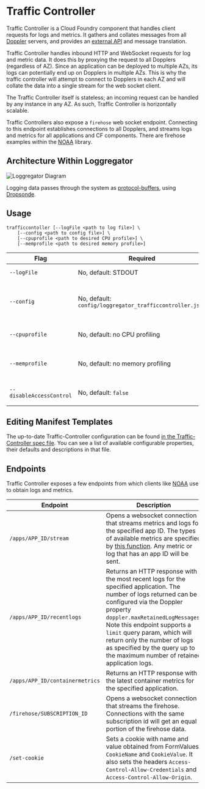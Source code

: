 # Traffic Controller

Traffic Controller is a Cloud Foundry component that handles client requests
for logs and metrics. It gathers and collates messages from all
[Doppler](../doppler) servers, and provides an [external
API](https://github.com/cloudfoundry/noaa) and message translation.

Traffic Controller handles inbound HTTP and WebSocket requests for log and
metric data. It does this by proxying the request to all Dopplers (regardless
of AZ). Since an application can be deployed to multiple AZs, its logs can
potentially end up on Dopplers in multiple AZs. This is why the traffic
controller will attempt to connect to Dopplers in each AZ and will collate the
data into a single stream for the web socket client.

The Traffic Controller itself is stateless; an incoming request can be handled
by any instance in any AZ. As such, Traffic Controller is horizontally
scalable.

Traffic Controllers also expose a ```firehose``` web socket endpoint.
Connecting to this endpoint establishes connections to all Dopplers, and
streams logs and metrics for all applications and CF components. There are
firehose examples within the [NOAA](https://github.com/cloudfoundry/noaa)
library.

## Architecture Within Loggregator

![Loggregator Diagram](../../docs/trafficcontroller.png)

Logging data passes through the system as
[protocol-buffers](https://github.com/google/protobuf), using
[Dropsonde](https://github.com/cloudfoundry/dropsonde).


## Usage

```
trafficcontoller [--logFile <path to log file>] \
    [--config <path to config file>] \
    [--cpuprofile <path to desired CPU profile>] \
    [--memprofile <path to desired memory profile>]
```

| Flag               | Required                               | Description                                     |
|--------------------|----------------------------------------|-------------------------------------------------|
| ```--logFile```    | No, default: STDOUT                    | The agent log file.                             |
| ```--config``` | No, default: ```config/loggregator_trafficcontroller.json``` | Location of the Traffic Controller configuration JSON file. |
| ```--cpuprofile``` | No, default: no CPU profiling          | Write CPU profile to a file.                    |
| ```--memprofile``` | No, default: no memory profiling       | Write memory profile to a file.                 |
| ```--disableAccessControl``` | No, default: ```false```     | All clients' access to app logs                 |

## Editing Manifest Templates

The up-to-date Traffic-Controller configuration can be found [in the
Traffic-Controller spec file](../../jobs/loggregator_trafficcontroller/spec).
You can see a list of available configurable properties, their defaults and
descriptions in that file.

## Endpoints

Traffic Controller exposes a few endpoints from which clients like
[NOAA](https://github.com/cloudfoundry/noaa) use to obtain logs and metrics.

| Endpoint                      | Description                                                    |
|-------------------------------|----------------------------------------------------------------|
|`/apps/APP_ID/stream`          | Opens a websocket connection that streams metrics and logs for the specified app ID. The types of available metrics are specified by [this function](https://github.com/cloudfoundry/dropsonde/blob/master/envelope_extensions/envelope_extensions.go#L12). Any metric or log that has an app ID will be sent.|
|`/apps/APP_ID/recentlogs`      | Returns an HTTP response with the most recent logs for the specified application. The number of logs returned can be configured via the Doppler property `doppler.maxRetainedLogMessages`. Note this endpoint supports a `limit` query param, which will return only the number of logs as specified by the query up to the maximum number of retained application logs. |
|`/apps/APP_ID/containermetrics`| Returns an HTTP response with the latest container metrics for the specified application. |
|`/firehose/SUBSCRIPTION_ID`    | Opens a websocket connection that streams the firehose. Connections with the same subscription id will get an equal portion of the firehose data.|
|`/set-cookie`                  | Sets a cookie with name and value obtained from FormValues `CookieName` and `CookieValue`. It also sets the headers `Access-Control-Allow-Credentials` and `Access-Control-Allow-Origin`.|
